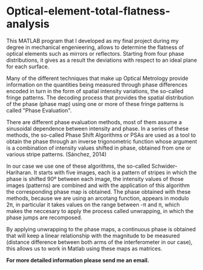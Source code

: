 # Optical-element-total-flatness-analysis
This MATLAB program that I developed as my final project during my degree in mechanical engenieering, allows to determine the flatness of optical elements such as mirrors or reflectors. Starting from four phase distributions, it gives as a result the deviations with respect to an ideal plane for each surface.

Many of the different techniques that make up Optical Metrology provide information on the quantities being measured through phase differences encoded in turn in the form of spatial intensity variations, the so-called fringe patterns. The decoding process that provides the spatial distribution of the phase (phase map) using one or more of these fringe patterns is called "Phase Evaluation".

There are different phase evaluation methods, most of them assume a sinusoidal dependence between intensity and phase. In a series of these methods, the so-called Phase Shift Algorithms or PSAs are used as a tool to obtain the phase through an inverse trigonometric function whose argument is a combination of intensity values shifted in phase, obtained from one or various stripe patterns. (Sánchez, 2014)

In our case we use one of these algorithms, the so-called Schwider-Hariharan. It starts with five images, each is a pattern of stripes in which the phase is shifted 90º between each image, the intensity values of those images (patterns) are combined and with the application of this algorithm the corresponding phase map is obtained. The phase obtained with these methods, because we are using an arcotang function, appears in modulo 2π, in particular it takes values on the range between -π and π, which makes the neccesary to apply the process called unwrapping, in which the phase jumps are recomposed.

By applying unwrapping to the phase maps, a continuous phase is obtained that will keep a linear relationship with the magnitude to be measured (distance difference between both arms of the interferometer in our case), this allows us to work in Matlab using these maps as matrices.

**For more detailed information please send me an email.**

